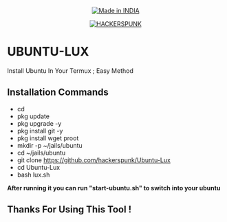 <p align="center">
<a href="https://punkers.business.site"><img title="Made in INDIA" src="https://img.shields.io/badge/MADE%20IN-INDIA-SCRIPT?colorA=%23ff8100&colorB=%23017e40&colorC=%23ff0000&style=for-the-badge"></a>
</p>
</p>
<p align="center">
<a href="https://punkers.business.site"><img title="HACKERSPUNK" src="https://img.shields.io/badge/HACKERS-PUNK-green?style=for-the-badge&logo=appveyor"></a>
</p>

# **UBUNTU-LUX**
Install Ubuntu In Your Termux ; Easy Method

## Installation Commands
* cd
* pkg update
* pkg upgrade -y
* pkg install git -y
* pkg install wget proot
* mkdir -p ~/jails/ubuntu
* cd ~/jails/ubuntu
* git clone https://github.com/hackerspunk/Ubuntu-Lux
* cd Ubuntu-Lux
* bash lux.sh

**After running it you can run "start-ubuntu.sh" to switch into your ubuntu**

## Thanks For Using This Tool !
